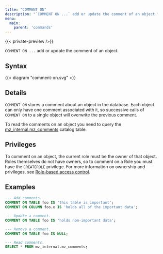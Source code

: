 ```yaml
---
title: "COMMENT ON"
description: "`COMMENT ON ...` add or update the comment of an object."
menu:
  main:
    parent: 'commands'
---
```


{{< private-preview />}}

`COMMENT ON ...` add or update the comment of an object.

## Syntax

{{< diagram "comment-on.svg" >}}

## Details

`COMMENT ON` stores a comment about an object in the database. Each object can only have one
comment associated with it, so successive calls of `COMMENT ON` to a single object will overwrite
the previous comment.

To read the comments on an object you need to query the [mz_internal.mz_comments](/sql/system-catalog/mz_internal/#mz_comments)
catalog table.

## Privileges

To comment on an object, the current role must be the owner of that object. Roles themselves do not
have owners, so to comment on a Role you must have the `CREATEROLE` privilege. For more information
on ownership and privileges, see [Role-based access control](/manage/access-control/rbac).

## Examples

```sql
--- Add comments.
COMMENT ON TABLE foo IS 'this table is important';
COMMENT ON COLUMN foo.x IS 'holds all of the important data';

--- Update a comment.
COMMENT ON TABLE foo IS 'holds non-important data';

--- Remove a comment.
COMMENT ON TABLE foo IS NULL;

--- Read comments.
SELECT * FROM mz_internal.mz_comments;
```
